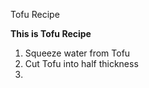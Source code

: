 Tofu Recipe

****This is Tofu Recipe****
1. Squeeze water from Tofu
1. Cut Tofu into half thickness
1. 